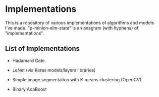 # Implementations

This is a repository of various implementations of algorithms and models I've made. "p-minion-elm-state" is an anagram (with hyphens) of "implementations".

## List of Implementations

* Hadamard Gate

* LeNet (via Keras models/layers libraries)

* Simple image segmentation with K-means clustering  (OpenCV)

* Binary AdaBoost
